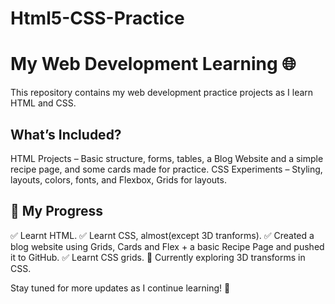 # Html5-CSS-Practice
# My Web Development Learning 🌐
This repository contains my web development practice projects as I learn HTML and CSS.

## What’s Included?
HTML Projects – Basic structure, forms, tables, a Blog Website and a simple recipe page, and some cards made for practice.
CSS Experiments – Styling, layouts, colors, fonts, and Flexbox, Grids for layouts.
## 📖 My Progress
✅ Learnt HTML.
✅ Learnt CSS, almost(except 3D tranforms).
✅ Created a blog website using Grids, Cards and Flex + a basic Recipe Page and pushed it to GitHub.
✅ Learnt CSS grids.
🔄 Currently exploring 3D transforms in CSS.

Stay tuned for more updates as I continue learning! 🚀
